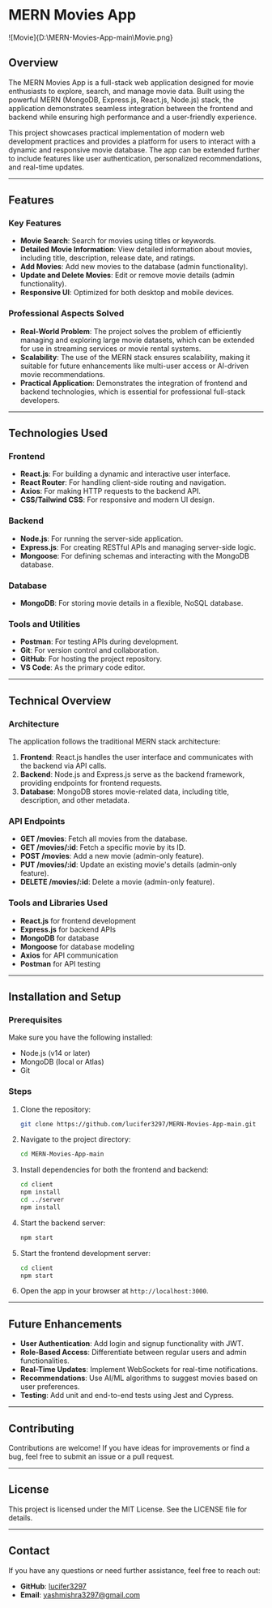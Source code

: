 # MERN Movies App

![Movie]{D:\MERN-Movies-App-main\Movie.png}

## Overview

The MERN Movies App is a full-stack web application designed for movie enthusiasts to explore, search, and manage movie data. Built using the powerful MERN (MongoDB, Express.js, React.js, Node.js) stack, the application demonstrates seamless integration between the frontend and backend while ensuring high performance and a user-friendly experience.

This project showcases practical implementation of modern web development practices and provides a platform for users to interact with a dynamic and responsive movie database. The app can be extended further to include features like user authentication, personalized recommendations, and real-time updates.

---

## Features

### Key Features

- **Movie Search**: Search for movies using titles or keywords.
- **Detailed Movie Information**: View detailed information about movies, including title, description, release date, and ratings.
- **Add Movies**: Add new movies to the database (admin functionality).
- **Update and Delete Movies**: Edit or remove movie details (admin functionality).
- **Responsive UI**: Optimized for both desktop and mobile devices.

### Professional Aspects Solved

- **Real-World Problem**: The project solves the problem of efficiently managing and exploring large movie datasets, which can be extended for use in streaming services or movie rental systems.
- **Scalability**: The use of the MERN stack ensures scalability, making it suitable for future enhancements like multi-user access or AI-driven movie recommendations.
- **Practical Application**: Demonstrates the integration of frontend and backend technologies, which is essential for professional full-stack developers.

---

## Technologies Used

### Frontend

- **React.js**: For building a dynamic and interactive user interface.
- **React Router**: For handling client-side routing and navigation.
- **Axios**: For making HTTP requests to the backend API.
- **CSS/Tailwind CSS**: For responsive and modern UI design.

### Backend

- **Node.js**: For running the server-side application.
- **Express.js**: For creating RESTful APIs and managing server-side logic.
- **Mongoose**: For defining schemas and interacting with the MongoDB database.

### Database

- **MongoDB**: For storing movie details in a flexible, NoSQL database.

### Tools and Utilities

- **Postman**: For testing APIs during development.
- **Git**: For version control and collaboration.
- **GitHub**: For hosting the project repository.
- **VS Code**: As the primary code editor.

---

## Technical Overview

### Architecture

The application follows the traditional MERN stack architecture:

1. **Frontend**: React.js handles the user interface and communicates with the backend via API calls.
2. **Backend**: Node.js and Express.js serve as the backend framework, providing endpoints for frontend requests.
3. **Database**: MongoDB stores movie-related data, including title, description, and other metadata.

### API Endpoints

- **GET /movies**: Fetch all movies from the database.
- **GET /movies/:id**: Fetch a specific movie by its ID.
- **POST /movies**: Add a new movie (admin-only feature).
- **PUT /movies/:id**: Update an existing movie's details (admin-only feature).
- **DELETE /movies/:id**: Delete a movie (admin-only feature).

### Tools and Libraries Used

- **React.js** for frontend development
- **Express.js** for backend APIs
- **MongoDB** for database
- **Mongoose** for database modeling
- **Axios** for API communication
- **Postman** for API testing

---

## Installation and Setup

### Prerequisites

Make sure you have the following installed:

- Node.js (v14 or later)
- MongoDB (local or Atlas)
- Git

### Steps

1. Clone the repository:
   ```bash
   git clone https://github.com/lucifer3297/MERN-Movies-App-main.git
   ```
2. Navigate to the project directory:
   ```bash
   cd MERN-Movies-App-main
   ```
3. Install dependencies for both the frontend and backend:
   ```bash
   cd client
   npm install
   cd ../server
   npm install
   ```
4. Start the backend server:
   ```bash
   npm start
   ```
5. Start the frontend development server:
   ```bash
   cd client
   npm start
   ```
6. Open the app in your browser at `http://localhost:3000`.

---

## Future Enhancements

- **User Authentication**: Add login and signup functionality with JWT.
- **Role-Based Access**: Differentiate between regular users and admin functionalities.
- **Real-Time Updates**: Implement WebSockets for real-time notifications.
- **Recommendations**: Use AI/ML algorithms to suggest movies based on user preferences.
- **Testing**: Add unit and end-to-end tests using Jest and Cypress.

---

## Contributing

Contributions are welcome! If you have ideas for improvements or find a bug, feel free to submit an issue or a pull request.

---

## License

This project is licensed under the MIT License. See the LICENSE file for details.

---

## Contact

If you have any questions or need further assistance, feel free to reach out:

- **GitHub**: [lucifer3297](https://github.com/lucifer3297)
- **Email**: yashmishra3297@gmail.com
